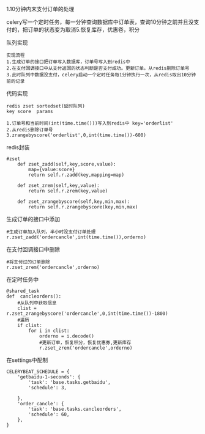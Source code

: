 1.10分钟内末支付订单的处理

celery写一个定时任务，每一分钟查询数据库中订单表，查询10分钟之前并且没支付的，把订单的状态变为取消5.恢复库存，优惠卷，积分

队列实现

~~~
实现流程
1.生成订单的接口把订单写入数据库，订单号写入到redis中 
2.在支付回调接口中从支付返回的状态判断是否支付成功。更新订单。从redis删除订单号
3.此时队列中数据没支付，celery启动一个定时任务每1分钟执行一次，从redis取出10分钟前的记录

~~~

代码实现

~~~
redis zset sortedset(延时队列)
key score  params

1.订单号和当前时间(int(time.time()))写入到redis中 key='orderlist'
2.从redis删除订单号
3.zrangebyscore('orderlist',0,int(time.time())-600)
~~~

redis封装

~~~
#zset
    def zset_zadd(self,key,score,value):
        map={value:score}
        return self.r.zadd(key,mapping=map)

    def zset_zrem(self,key,value):
        return self.r.zrem(key,value)

    def zset_zrangebyscore(self,key,min,max):
        return self.r.zrangebyscore(key,min,max)
~~~

生成订单的接口中添加

~~~
#生成订单加入队列，半小时没支付订单处理
r.zset_zadd('ordercancle',int(time.time()),orderno)
~~~

在支付回调接口中删除

~~~
#将支付过的订单删除
r.zset_zrem('ordercancle',orderno)
~~~

在定时任务中

~~~
@shared_task
def  cancleorders():
    #从队列中获取信息
    clist = r.zset_zrangebyscore('ordercancle',0,int(time.time())-1800)
    #遍历
    if clist:
        for i in clist:
            orderno = i.decode()
            #更新订单，恢复积分，恢复优惠券,更新库存
            r.zset_zrem('ordercancle',orderno)
~~~

在settings中配制

~~~
CELERYBEAT_SCHEDULE = {
    'getbaidu-1-seconds': {
        'task': 'base.tasks.getbaidu',
        'schedule': 3,
        
    },
    'order_cancle': {
        'task': 'base.tasks.cancleorders',
        'schedule': 60, 
    },
}
~~~

